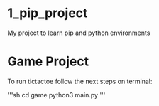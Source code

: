# 1_pip_project
My project to learn pip and python environments


# Game Project

To run tictactoe follow the next steps on terminal:

'''sh
cd game
python3 main.py
'''

